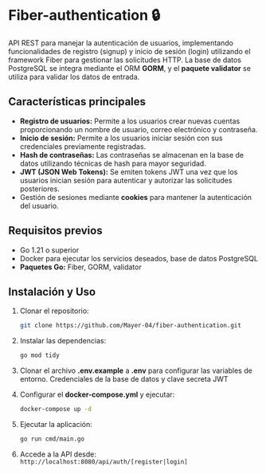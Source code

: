 # Fiber-authentication 🔒

API REST para manejar la autenticación de usuarios, implementando funcionalidades de registro (signup) y inicio de sesión (login) utilizando el framework Fiber para gestionar las solicitudes HTTP. La base de datos PostgreSQL se integra mediante el ORM **GORM**, y el **paquete validator** se utiliza para validar los datos de entrada.

## Características principales

- **Registro de usuarios:** Permite a los usuarios crear nuevas cuentas proporcionando un nombre de usuario, correo electrónico y contraseña.
- **Inicio de sesión:** Permite a los usuarios iniciar sesión con sus credenciales previamente registradas.
- **Hash de contraseñas:** Las contraseñas se almacenan en la base de datos utilizando técnicas de hash para mayor seguridad.
- **JWT (JSON Web Tokens):** Se emiten tokens JWT una vez que los usuarios inician sesión para autenticar y autorizar las solicitudes posteriores.
- Gestión de sesiones mediante **cookies** para mantener la autenticación del usuario.

## Requisitos previos

- Go 1.21 o superior
- Docker para ejecutar los servicios deseados, base de datos PostgreSQL
- **Paquetes Go:** Fiber, GORM, validator

## Instalación y Uso

1. Clonar el repositorio:

   ```bash
   git clone https://github.com/Mayer-04/fiber-authentication.git
   ```

2. Instalar las dependencias:

   ```bash
   go mod tidy
   ```

3. Clonar el archivo **.env.example** a **.env** para configurar las variables de entorno. Credenciales de la base de datos y clave secreta JWT
4. Configurar el **docker-compose.yml** y ejecutar:

   ```bash
   docker-compose up -d
   ```

5. Ejecutar la aplicación:

   ```bash
   go run cmd/main.go
   ```

6. Accede a la API desde: `http://localhost:8080/api/auth/[register|login]`
